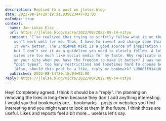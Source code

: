 ```yaml
---
description: Replied to a post on jlelse.blog
date: 2022-08-14T20:19:51.839823447+02:00
noIndex: true
context:
  name: Jan-Lukas Else
  url: https://jlelse.blog/micro/2022/08/2022-08-14-nztyu
  content: "I’ve realized that trying to strictly follow what is on the IndieWeb wiki
    won’t work well for me. Thus, I have to invent and change some things to make
    it work better. The IndieWeb Wiki is a good source of inspiration one could use,
    but I don’t see it as a guideline you need to closely follow. A lot of IndieWeb
    sites are too much like social media for my taste. Why replicate social media
    on your site when you have the freedom to make it better? I was never a fan of
    “post types”, too many restrictions and sometimes hard to choose between them.
    (Also, should this post be a like, reply or bookmark? \U0001F914\U0001F605)"
  published: 2022-08-14T20:18:04+02:00
reply: https://jlelse.blog/micro/2022/08/2022-08-14-nztyu
---
```


Hey! Completely agreed. I think it should be a "reply". I'm planning on removing the likes in long-term because they don't add anything interesting. I would say that bookmarks are... bookmarks - posts or websites you find interesting and you might want to look at them in the future. I think those are useful. Likes and reposts feel a bit more... useless let's say.
